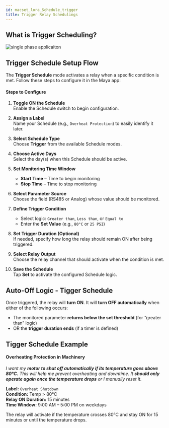 ```yaml
---
id: macset_lora_Schedule_trigger
title: Trigger Relay Schedulings
---
```


## What is Trigger Scheduling?

![single phase applicaiton](/img/controller/tigger_Schedule_diagram.svg)

## Trigger Schedule Setup Flow

The **Trigger Schedule** mode activates a relay when a specific condition is met. Follow these steps to configure it in the Maya app:

#### Steps to Configure

1. **Toggle ON the Schedule**  
   Enable the Schedule switch to begin configuration.

2. **Assign a Label**  
   Name your Schedule (e.g., `Overheat Protection`) to easily identify it later.

3. **Select Schedule Type**  
   Choose **Trigger** from the available Schedule modes.

4. **Choose Active Days**  
   Select the day(s) when this Schedule should be active.

5. **Set Monitoring Time Window**  
   - **Start Time** – Time to begin monitoring  
   - **Stop Time** – Time to stop monitoring

6. **Select Parameter Source**  
   Choose the field (RS485 or Analog) whose value should be monitored.

7. **Define Trigger Condition**  
   - Select logic: `Greater than`, `Less than`, or `Equal to`  
   - Enter the **Set Value** (e.g., `80°C` or `25 PSI`)

8. **Set Trigger Duration (Optional)**  
   If needed, specify how long the relay should remain ON after being triggered.

9. **Select Relay Output**  
   Choose the relay channel that should activate when the condition is met.

10. **Save the Schedule**  
    Tap **Set** to activate the configured Schedule logic.

## Auto-Off Logic - Tigger Schedule

Once triggered, the relay will **turn ON**. It will **turn OFF automatically** when either of the following occurs:

- The monitored parameter **returns below the set threshold** (for “greater than” logic)  
- OR the **trigger duration ends** (if a timer is defined)

## Tigger Schedule Example

#### Overheating Protection in Machinery

*I want my **motor to shut off automatically if its temperature goes above 80°C.** This will help me prevent overheating and downtime. It **should only operate again once the temperature drops** or I manually reset it.*

**Label:** `Overheat Shutdown`  
**Condition:** Temp > 80°C  
**Relay ON Duration:** 15 minutes  
**Time Window:** 9:00 AM – 5:00 PM on weekdays  

The relay will activate if the temperature crosses 80°C and stay ON for 15 minutes or until the temperature drops.
